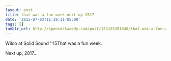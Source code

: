 ```yaml
---
layout: post
title: that was a fun week next up 2017
date: '2015-07-03T11:19:11-05:00'
tags: []
tumblr_url: http://spencertweedy.com/post/123125391048/that-was-a-fun-week-next-up-2017
---
```

Wilco at Solid Sound ''15That was a fun week.

Next up, 2017…

